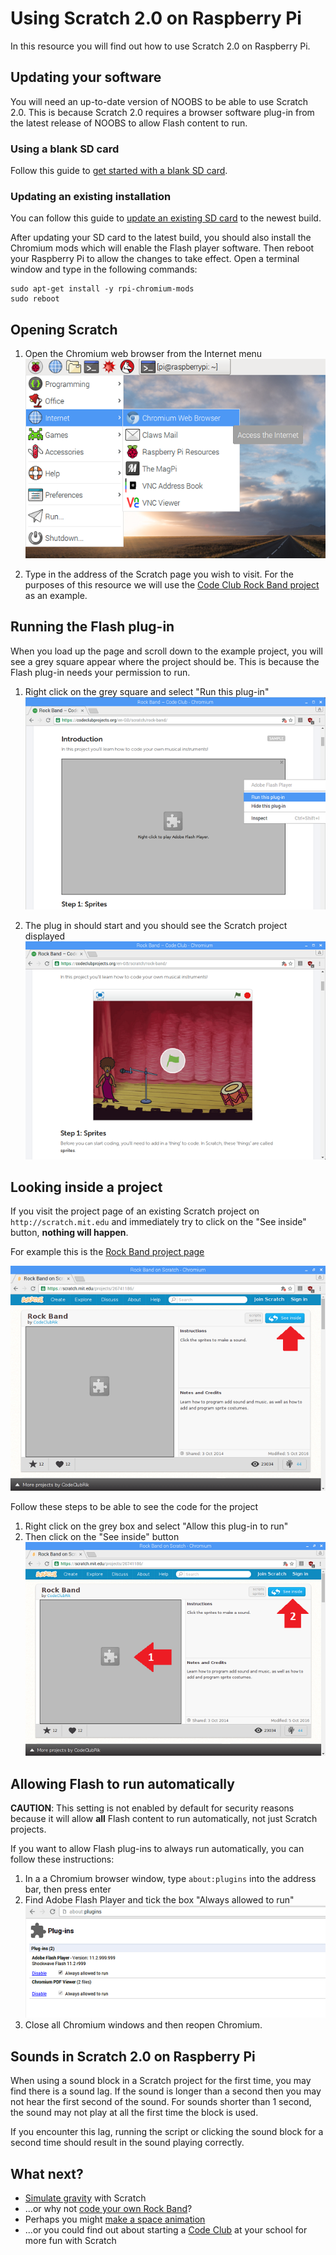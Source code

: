 # Using Scratch 2.0 on Raspberry Pi

In this resource you will find out how to use Scratch 2.0 on Raspberry Pi.

## Updating your software

You will need an up-to-date version of NOOBS to be able to use Scratch 2.0. This is because Scratch 2.0 requires a browser software plug-in from the latest release of NOOBS to allow Flash content to run.

### Using a blank SD card

Follow this guide to [get started with a blank SD card](https://www.raspberrypi.org/learning/software-guide/quickstart/).

### Updating an existing installation
You can follow this guide to [update an existing SD card](https://www.raspberrypi.org/learning/software-guide/update-sd-card/) to the newest build.

After updating your SD card to the latest build, you should also install the Chromium mods which will enable the Flash player software. Then reboot your Raspberry Pi to allow the changes to take effect. Open a terminal window and type in the following commands:

```
sudo apt-get install -y rpi-chromium-mods
sudo reboot
```

## Opening Scratch
1. Open the Chromium web browser from the Internet menu
	![Opening Chromium](images/open-chromium.png)

2. Type in the address of the Scratch page you wish to visit. For the purposes of this resource we will use the [Code Club Rock Band project](https://www.codeclubprojects.org/en-GB/scratch/) as an example.

## Running the Flash plug-in

When you load up the page and scroll down to the example project, you will see a grey square appear where the project should be. This is because the Flash plug-in needs your permission to run.

1. Right click on the grey square and select "Run this plug-in"
	![Running the plug-in](images/run-this-plugin.png)

2. The plug in should start and you should see the Scratch project displayed
	![Scratch works](images/scratch-works.png)

## Looking inside a project

If you visit the project page of an existing Scratch project on `http://scratch.mit.edu` and immediately try to click on the "See inside" button, **nothing will happen**. 

For example this is the [Rock Band project page](https://scratch.mit.edu/projects/26741186/)

![Scratch project](images/scratch-project.png)

Follow these steps to be able to see the code for the project

1. Right click on the grey box and select "Allow this plug-in to run"
2. Then click on the "See inside" button
	![Enable plug-in first](images/enable-plugin-first.png)

## Allowing Flash to run automatically

**CAUTION**: This setting is not enabled by default for security reasons because it will allow **all** Flash content to run automatically, not just Scratch projects. 

If you want to allow Flash plug-ins to always run automatically, you can follow these instructions:

1. In a a Chromium browser window, type `about:plugins` into the address bar, then press enter
2. Find Adobe Flash Player and tick the box "Always allowed to run"
	![About plug-ins](images/about-plugins.png)
3. Close all Chromium windows and then reopen Chromium.


## Sounds in Scratch 2.0 on Raspberry Pi

When using a sound block in a Scratch project for the first time, you may find there is a sound lag. If the sound is longer than a second then you may not hear the first second of the sound. For sounds shorter than 1 second, the sound may not play at all the first time the block is used. 

If you encounter this lag, running the script or clicking the sound block for a second time should result in the sound playing correctly.


## What next?
* [Simulate gravity](https://www.raspberrypi.org/learning/gravity-simulator/) with Scratch
* ...or why not [code your own Rock Band](https://www.codeclubprojects.org/en-GB/scratch/rock-band/)?
* Perhaps you might [make a space animation](https://www.codeclubprojects.org/en-GB/scratch/lost-in-space/) 
* ...or you could find out about starting a [Code Club](https://www.codeclub.org.uk/) at your school for more fun with Scratch
